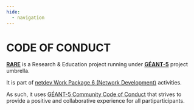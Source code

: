 ```yaml
---
hide:
  - navigation
---
```


# **CODE OF CONDUCT**

[**RARE**](https://wiki.geant.org/display/RARE/Home) is a Research & Education project running under [**GÉANT-5**](https://geant.org/projects/) project umbrella.  

It is part of [netdev Work Package 6 (Network Development)](https://wiki.geant.org/display/NETDEV/NETDEV+Home) activities.  

As such, it uses [GÉANT-5 Community Code of Conduct](https://resources.geant.org/code-of-conduct/) that strives to provide a positive and collaborative experience for all partiparticipants.  


